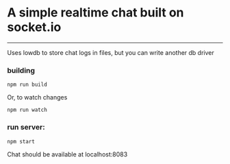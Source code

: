 # A simple realtime chat built on socket.io
--------------------------

Uses lowdb to store chat logs in files, but you can write another db driver   

     
### building 

    npm run build
    
Or, to watch changes

    npm run watch
    
### run server:
        
    npm start  
     
Chat should be available at localhost:8083  


 




     
     